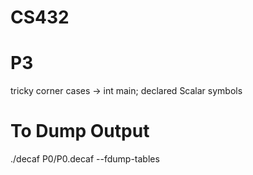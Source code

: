 # CS432

# P3 

tricky corner cases -> int main; declared
Scalar symbols

# To Dump Output
./decaf P0/P0.decaf --fdump-tables

## 

